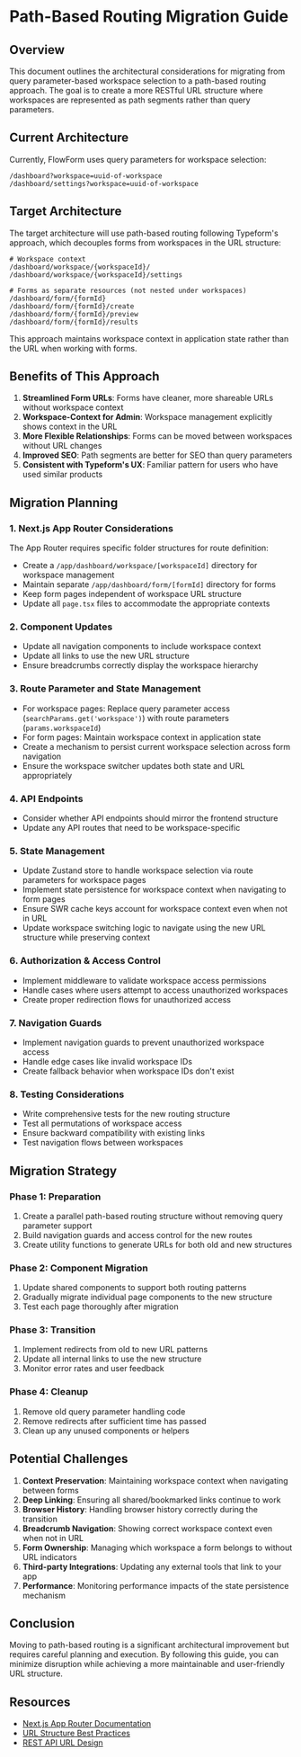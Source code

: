 # Path-Based Routing Migration Guide

## Overview

This document outlines the architectural considerations for migrating from query parameter-based workspace selection to a path-based routing approach. The goal is to create a more RESTful URL structure where workspaces are represented as path segments rather than query parameters.

## Current Architecture

Currently, FlowForm uses query parameters for workspace selection:

```
/dashboard?workspace=uuid-of-workspace
/dashboard/settings?workspace=uuid-of-workspace
```

## Target Architecture

The target architecture will use path-based routing following Typeform's approach, which decouples forms from workspaces in the URL structure:

```
# Workspace context
/dashboard/workspace/{workspaceId}/
/dashboard/workspace/{workspaceId}/settings

# Forms as separate resources (not nested under workspaces)
/dashboard/form/{formId}
/dashboard/form/{formId}/create
/dashboard/form/{formId}/preview
/dashboard/form/{formId}/results
```

This approach maintains workspace context in application state rather than the URL when working with forms.

## Benefits of This Approach

1. **Streamlined Form URLs**: Forms have cleaner, more shareable URLs without workspace context
2. **Workspace-Context for Admin**: Workspace management explicitly shows context in the URL
3. **More Flexible Relationships**: Forms can be moved between workspaces without URL changes
4. **Improved SEO**: Path segments are better for SEO than query parameters
5. **Consistent with Typeform's UX**: Familiar pattern for users who have used similar products

## Migration Planning

### 1. Next.js App Router Considerations

The App Router requires specific folder structures for route definition:

- Create a `/app/dashboard/workspace/[workspaceId]` directory for workspace management
- Maintain separate `/app/dashboard/form/[formId]` directory for forms
- Keep form pages independent of workspace URL structure
- Update all `page.tsx` files to accommodate the appropriate contexts

### 2. Component Updates

- Update all navigation components to include workspace context
- Update all links to use the new URL structure
- Ensure breadcrumbs correctly display the workspace hierarchy

### 3. Route Parameter and State Management

- For workspace pages: Replace query parameter access (`searchParams.get('workspace')`) with route parameters (`params.workspaceId`)
- For form pages: Maintain workspace context in application state
- Create a mechanism to persist current workspace selection across form navigation
- Ensure the workspace switcher updates both state and URL appropriately

### 4. API Endpoints

- Consider whether API endpoints should mirror the frontend structure
- Update any API routes that need to be workspace-specific

### 5. State Management

- Update Zustand store to handle workspace selection via route parameters for workspace pages
- Implement state persistence for workspace context when navigating to form pages
- Ensure SWR cache keys account for workspace context even when not in URL
- Update workspace switching logic to navigate using the new URL structure while preserving context

### 6. Authorization & Access Control

- Implement middleware to validate workspace access permissions
- Handle cases where users attempt to access unauthorized workspaces
- Create proper redirection flows for unauthorized access

### 7. Navigation Guards

- Implement navigation guards to prevent unauthorized workspace access
- Handle edge cases like invalid workspace IDs
- Create fallback behavior when workspace IDs don't exist

### 8. Testing Considerations

- Write comprehensive tests for the new routing structure
- Test all permutations of workspace access
- Ensure backward compatibility with existing links
- Test navigation flows between workspaces

## Migration Strategy

### Phase 1: Preparation

1. Create a parallel path-based routing structure without removing query parameter support
2. Build navigation guards and access control for the new routes
3. Create utility functions to generate URLs for both old and new structures

### Phase 2: Component Migration

1. Update shared components to support both routing patterns
2. Gradually migrate individual page components to the new structure
3. Test each page thoroughly after migration

### Phase 3: Transition

1. Implement redirects from old to new URL patterns
2. Update all internal links to use the new structure
3. Monitor error rates and user feedback

### Phase 4: Cleanup

1. Remove old query parameter handling code
2. Remove redirects after sufficient time has passed
3. Clean up any unused components or helpers

## Potential Challenges

1. **Context Preservation**: Maintaining workspace context when navigating between forms
2. **Deep Linking**: Ensuring all shared/bookmarked links continue to work
3. **Browser History**: Handling browser history correctly during the transition
4. **Breadcrumb Navigation**: Showing correct workspace context even when not in URL
5. **Form Ownership**: Managing which workspace a form belongs to without URL indicators
6. **Third-party Integrations**: Updating any external tools that link to your app
7. **Performance**: Monitoring performance impacts of the state persistence mechanism

## Conclusion

Moving to path-based routing is a significant architectural improvement but requires careful planning and execution. By following this guide, you can minimize disruption while achieving a more maintainable and user-friendly URL structure.

## Resources

- [Next.js App Router Documentation](https://nextjs.org/docs/app)
- [URL Structure Best Practices](https://developers.google.com/search/docs/crawling-indexing/url-structure)
- [REST API URL Design](https://restfulapi.net/resource-naming/)
